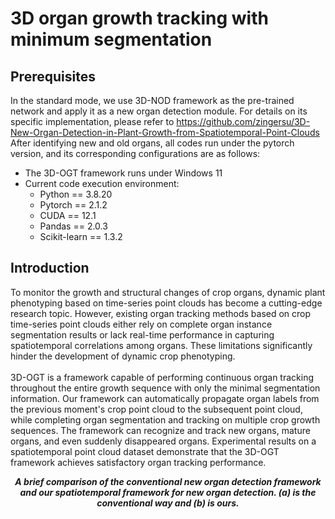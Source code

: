 3D organ growth tracking with minimum segmentation
=====
Prerequisites
------
In the standard mode, we use 3D-NOD framework as the pre-trained network and apply it as a new organ detection module. For details on its specific implementation, please refer to https://github.com/zingersu/3D-New-Organ-Detection-in-Plant-Growth-from-Spatiotemporal-Point-Clouds
After identifying new and old organs, all codes run under the pytorch version, and its corresponding configurations are as follows:<br>
* The 3D-OGT framework runs under Windows 11<br>
* Current code execution environment:<br>
    * Python == 3.8.20<br>
    * Pytorch == 2.1.2<br>
    * CUDA == 12.1<br>
    * Pandas == 2.0.3<br>
    * Scikit-learn == 1.3.2<br>

Introduction
------
To monitor the growth and structural changes of crop organs, dynamic plant phenotyping based on time-series point clouds has become a cutting-edge research topic. However, existing organ tracking methods based on crop time-series point clouds either rely on complete organ instance segmentation results or lack real-time performance in capturing spatiotemporal correlations among organs. These limitations significantly hinder the development of dynamic crop phenotyping.<br>
<br>
3D-OGT is a framework capable of performing continuous organ tracking throughout the entire growth sequence with only the minimal segmentation information. Our framework can automatically propagate organ labels from the previous moment's crop point cloud to the subsequent point cloud, while completing organ segmentation and tracking on multiple crop growth sequences. The framework can recognize and track new organs, mature organs, and even suddenly disappeared organs. Experimental results on a spatiotemporal point cloud dataset demonstrate that the 3D-OGT framework achieves satisfactory organ tracking performance.<br>
<p align="center">
  <strong><em>A brief comparison of the conventional new organ detection framework and our spatiotemporal framework for new organ detection. (a) is the conventional way and (b) is ours.</em></strong>
</p>
<p align="center">
